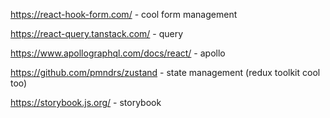 https://react-hook-form.com/ - cool form management

https://react-query.tanstack.com/ - query 

https://www.apollographql.com/docs/react/ - apollo

https://github.com/pmndrs/zustand - state management (redux toolkit cool too)

https://storybook.js.org/ - storybook
